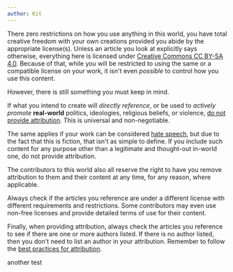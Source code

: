 ```yaml
---
author: Kit
---
```

There zero restrictions on how you use anything in this world, you have total creative freedom with your own creations provided you abide by the appropriate license(s). Unless an article you look at explicitly says otherwise, everything here is licensed under [Creative Commons CC BY-SA 4.0](https://creativecommons.org/licenses/by-sa/4.0/). Because of that, while you will be restricted to using the same or a compatible license on your work, it isn't even *possible* to control how you use this content.

However, there is still something you must keep in mind.

If what you intend to create will *directly reference*, or be used to *actively promote* **real-world** politics, ideologies, religious beliefs, or violence, [do not provide attribution](https://creativecommons.org/faq/#what-can-i-do-if-i-offer-my-material-under-a-creative-commons-license-and-i-do-not-like-the-way-someone-uses-it). This is universal and non-negotiable.

The same applies if your work can be considered [hate speech](https://en.wikipedia.org/wiki/Hate_speech), but due to the fact that this is fiction, that isn't as simple to define. If you include such content for any purpose other than a legitimate and thought-out in-world one, do not provide attribution.

The contributors to this world also all reserve the right to have you remove attribution to them and their content at any time, for any reason, where applicable.

Always check if the articles you reference are under a different license with different requirements and restrictions. Some contributors may even use non-free licenses and provide detailed terms of use for their content.

Finally, when providing attribution, always check the articles you reference to see if there are one or more authors listed. If there is no author listed, then you don't need to list an author in your attribution. Remember to follow the [best practices for attribution](https://wiki.creativecommons.org/wiki/best_practices_for_attribution).

another test